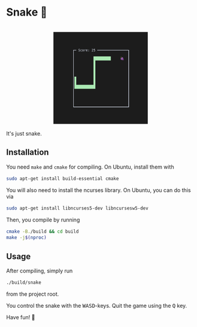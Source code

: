 # Snake 🐍

<p align="center">
  <br>
  <img src="./example/screenshot.png" width="50%"/>
</p>

It's just snake.

## Installation

You need `make` and `cmake` for compiling.
On Ubuntu, install them with
```bash
sudo apt-get install build-essential cmake
```

You will also need to install the ncurses library.
On Ubuntu, you can do this via
```bash
sudo apt-get install libncurses5-dev libncursesw5-dev
```

Then, you compile by running
```bash
cmake -B./build && cd build
make -j$(nproc)
```

## Usage

After compiling, simply run
```bash
./build/snake
```
from the project root.

You control the snake with the <kbd>WASD</kbd>-keys.
Quit the game using the <kbd>Q</kbd> key.

Have fun! 🍎
